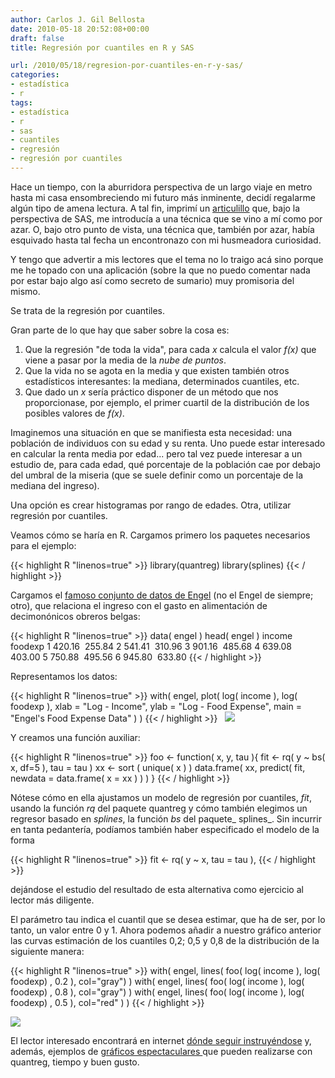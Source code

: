 ```yaml
---
author: Carlos J. Gil Bellosta
date: 2010-05-18 20:52:08+00:00
draft: false
title: Regresión por cuantiles en R y SAS

url: /2010/05/18/regresion-por-cuantiles-en-r-y-sas/
categories:
- estadística
- r
tags:
- estadística
- r
- sas
- cuantiles
- regresión
- regresión por cuantiles
---
```


Hace un tiempo, con la aburridora perspectiva de un largo viaje en metro hasta mi casa ensombreciendo mi futuro más inminente, decidí regalarme algún tipo de amena lectura. A tal fin, imprimí un [articulillo](http://www2.sas.com/proceedings/sugi30/213-30.pdf) que, bajo la perspectiva de SAS, me introducía a una técnica que se vino a mí como por azar. O, bajo otro punto de vista, una técnica que, también por azar, había esquivado hasta tal fecha un encontronazo con mi husmeadora curiosidad.

Y tengo que advertir a mis lectores que el tema no lo traigo acá sino porque me he topado con una aplicación (sobre la que no puedo comentar nada por estar bajo algo así como secreto de sumario) muy promisoria del mismo.

Se trata de la regresión por cuantiles.

Gran parte de lo que hay que saber sobre la cosa es:

1. Que la regresión "de toda la vida", para cada _x_ calcula el valor _f(x)_ que viene a pasar por la media de la _nube de puntos_.
2. Que la vida no se agota en la media y que existen también otros estadísticos interesantes: la mediana, determinados cuantiles, etc.
3. Que dado un _x_ sería práctico disponer de un método que nos proporcionase, por ejemplo, el primer cuartil de la distribución de los posibles valores de _f(x)_.

Imaginemos una situación en que se manifiesta esta necesidad: una población de individuos con su edad y su renta. Uno puede estar interesado en calcular la renta media por edad... pero tal vez puede interesar a un estudio de, para cada edad, qué porcentaje de la población cae por debajo del umbral de la miseria (que se suele definir como un porcentaje de la mediana del ingreso).

Una opción es crear histogramas por rango de edades. Otra, utilizar regresión por cuantiles.

Veamos cómo se haría en R. Cargamos primero los paquetes necesarios para el ejemplo:

{{< highlight R "linenos=true" >}}
library(quantreg)
library(splines)
{{< / highlight >}}

Cargamos el [famoso conjunto de datos de Engel](http://www2.bc.edu/~lewbel/palengel.pdf) (no el Engel de siempre; otro), que relaciona el ingreso con el gasto en alimentación de decimonónicos obreros belgas:

{{< highlight R "linenos=true" >}}
data( engel )
head( engel )
income foodexp
1 420.16  255.84
2 541.41  310.96
3 901.16  485.68
4 639.08  403.00
5 750.88  495.56
6 945.80  633.80
{{< / highlight >}}

Representamos los datos:

{{< highlight R "linenos=true" >}}
with( engel, plot( log( income ), log( foodexp ),
        xlab = "Log - Income",
        ylab = "Log - Food Expense",
        main = "Engel's Food Expense Data" ) )
{{< / highlight >}}
     
![](/wp-uploads/2010/05/engel_dat1.png)


Y creamos una función auxiliar:

{{< highlight R "linenos=true" >}}
foo <- function( x, y, tau ){
    fit <- rq( y ~ bs( x, df=5 ), tau = tau )
    xx <- sort ( unique( x ) )
    data.frame( xx, predict( fit, newdata = data.frame( x = xx ) ) )
}
{{< / highlight >}}

Nótese cómo en ella ajustamos un modelo de regresión por cuantiles, _fit_, usando la función _rq_ del paquete quantreg y cómo también elegimos un regresor basado en _splines_, la función _bs_ del paquete_ splines_. Sin incurrir en tanta pedantería, podíamos también haber especificado el modelo de la forma

{{< highlight R "linenos=true" >}}
    fit <- rq( y ~ x, tau = tau ),
{{< / highlight >}}

dejándose el estudio del resultado de esta alternativa como ejercicio al lector más diligente.

El parámetro tau indica el cuantil que se desea estimar, que ha de ser, por lo tanto, un valor entre 0 y 1. Ahora podemos añadir a nuestro gráfico anterior las curvas estimación de los cuantiles 0,2; 0,5 y 0,8 de la distribución de la siguiente manera:

{{< highlight R "linenos=true" >}}
    with( engel, lines( foo( log( income ), log( foodexp) , 0.2 ),
       col="gray") )
    with( engel, lines( foo( log( income ), log( foodexp) , 0.8 ),
       col="gray") )
    with( engel, lines( foo( log( income ), log( foodexp) , 0.5 ),
       col="red" ) )
{{< / highlight >}}


[![](/wp-uploads/2010/05/engel_dat_quant1.png?w=300)
](/wp-uploads/2010/05/engel_dat_quant1.png)

El lector interesado encontrará en internet [dónde seguir instruyéndose](http://cablemodem.fibertel.com.ar/wsosa/topicosunlp/QuantileClaseBeamer1.pdf) y, además, ejemplos de [gráficos espectaculares ](http://addictedtor.free.fr/graphiques/RGraphGallery.php?graph=109)que pueden realizarse con quantreg, tiempo y buen gusto.
